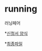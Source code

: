 # running
러닝페어


 *[신청서 양식](https://github.com/seokangchan/running/blob/main/1.%20SM%EB%9F%AC%EB%8B%9D%ED%8E%98%EC%96%B4_%EC%8B%A0%EC%B2%AD%EC%84%9C_%EC%96%91%EC%8B%9D(%EC%9D%BC%EC%84%9D%EC%9D%B4%EC%A1%B0%ED%8C%80).pdf)

 *[최종파일](https://github.com/seokangchan/running/blob/main/%EC%95%8C%EA%B3%A0%EB%A6%AC%EC%A6%98%20%20%EC%B5%9C%EC%A2%85%20%EC%BD%94%EB%93%9C1.py)
 
